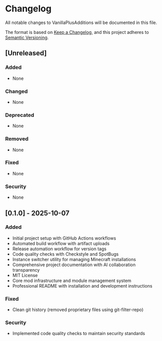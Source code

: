 # Changelog
All notable changes to VanillaPlusAdditions will be documented in this file.

The format is based on [Keep a Changelog](https://keepachangelog.com/en/1.0.0/),
and this project adheres to [Semantic Versioning](https://semver.org/spec/v2.0.0.html).

## [Unreleased]
### Added
- None

### Changed
- None

### Deprecated
- None

### Removed
- None

### Fixed
- None

### Security
- None

## [0.1.0] - 2025-10-07
### Added
- Initial project setup with GitHub Actions workflows
- Automated build workflow with artifact uploads
- Release automation workflow for version tags
- Code quality checks with Checkstyle and SpotBugs
- Instance switcher utility for managing Minecraft installations
- Comprehensive project documentation with AI collaboration transparency
- MIT License
- Core mod infrastructure and module management system
- Professional README with installation and development instructions

### Fixed
- Clean git history (removed proprietary files using git-filter-repo)

### Security
- Implemented code quality checks to maintain security standards